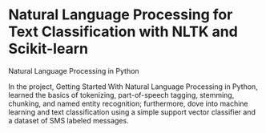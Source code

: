 # Natural Language Processing for Text Classification with NLTK and Scikit-learn

Natural Language Processing in Python

In the project, Getting Started With Natural Language Processing in Python, learned the basics of tokenizing, part-of-speech tagging, stemming, chunking, and named entity recognition; furthermore, dove into machine learning and text classification using a simple support vector classifier and a dataset of SMS labeled messages.
